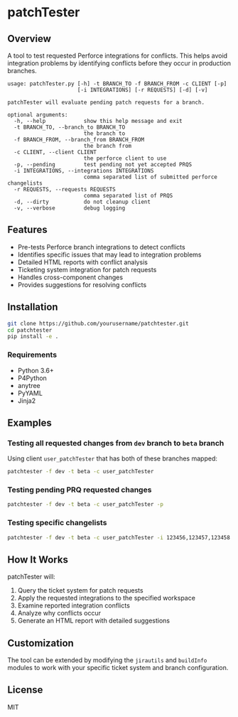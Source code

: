 # patchTester

## Overview
A tool to test requested Perforce integrations for conflicts. This helps avoid integration problems by identifying conflicts before they occur in production branches.

```
usage: patchTester.py [-h] -t BRANCH_TO -f BRANCH_FROM -c CLIENT [-p]
                      [-i INTEGRATIONS] [-r REQUESTS] [-d] [-v]

patchTester will evaluate pending patch requests for a branch.

optional arguments:
  -h, --help            show this help message and exit
  -t BRANCH_TO, --branch_to BRANCH_TO
                        the branch to
  -f BRANCH_FROM, --branch_from BRANCH_FROM
                        the branch from
  -c CLIENT, --client CLIENT
                        the perforce client to use
  -p, --pending         test pending not yet accepted PRQS
  -i INTEGRATIONS, --integrations INTEGRATIONS
                        comma separated list of submitted perforce changelists
  -r REQUESTS, --requests REQUESTS
                        comma separated list of PRQS
  -d, --dirty           do not cleanup client
  -v, --verbose         debug logging
```

## Features

- Pre-tests Perforce branch integrations to detect conflicts
- Identifies specific issues that may lead to integration problems
- Detailed HTML reports with conflict analysis
- Ticketing system integration for patch requests
- Handles cross-component changes
- Provides suggestions for resolving conflicts

## Installation

```bash
git clone https://github.com/yourusername/patchtester.git
cd patchtester
pip install -e .
```

### Requirements

- Python 3.6+
- P4Python
- anytree
- PyYAML
- Jinja2

## Examples

### Testing all requested changes from `dev` branch to `beta` branch

Using client `user_patchTester` that has both of these branches mapped:

```bash
patchtester -f dev -t beta -c user_patchTester
```

### Testing pending PRQ requested changes

```bash
patchtester -f dev -t beta -c user_patchTester -p
```

### Testing specific changelists

```bash
patchtester -f dev -t beta -c user_patchTester -i 123456,123457,123458
```

## How It Works

patchTester will:

1. Query the ticket system for patch requests
2. Apply the requested integrations to the specified workspace
3. Examine reported integration conflicts
4. Analyze why conflicts occur
5. Generate an HTML report with detailed suggestions

## Customization

The tool can be extended by modifying the `jirautils` and `buildInfo` modules to work with your specific ticket system and branch configuration.

## License

MIT
